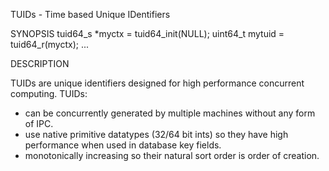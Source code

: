 TUIDs - Time based Unique IDentifiers

SYNOPSIS
     tuid64_s *myctx = tuid64_init(NULL);
     uint64_t mytuid = tuid64_r(myctx);
     ...

DESCRIPTION

TUIDs are unique identifiers designed for high performance concurrent 
computing.  TUIDs:

- can be concurrently generated by multiple machines without any form of IPC.
- use native primitive datatypes (32/64 bit ints) so they have high performance
  when used in database key fields.  
- monotonically increasing so their natural sort order is order of creation.

